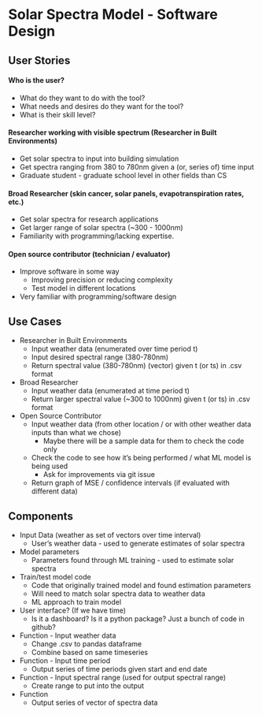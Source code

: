 # Solar Spectra Model - Software Design

## User Stories
#### Who is the user?
- What do they want to do with the tool?
- What needs and desires do they want for the tool?
- What is their skill level?

#### Researcher working with visible spectrum (Researcher in Built Environments)
- Get solar spectra to input into building simulation
- Get spectra ranging from 380 to 780nm given a (or, series of) time input
- Graduate student - graduate school level in other fields than CS

#### Broad Researcher (skin cancer, solar panels, evapotranspiration rates, etc.)
- Get solar spectra for research applications
- Get larger range of solar spectra (~300 - 1000nm)
- Familiarity with programming/lacking expertise.

#### Open source contributor (technician / evaluator)
- Improve software in some way
	- Improving precision or reducing complexity
	- Test model in different locations
- Very familiar with programming/software design  
  
  

## Use Cases
- Researcher in Built Environments
	- Input weather data (enumerated over time period t)
	- Input desired spectral range (380-780nm)
	- Return spectral value (380-780nm) (vector) given t (or ts) in .csv format
- Broad Researcher
	- Input weather data (enumerated at time period t)
	- Return larger spectral value (~300 to 1000nm) given t (or ts) in .csv format
- Open Source Contributor
	- Input weather data (from other location / or with other weather data inputs than what we chose)
		- Maybe there will be a sample data for them to check the code only
	- Check the code to see how it’s being performed / what ML model is being used
		- Ask for improvements via git issue
	- Return graph of MSE / confidence intervals (if evaluated with different data) 
  

## Components
- Input Data (weather as set of vectors over time interval)
	- User’s weather data - used to generate estimates of solar spectra
- Model parameters
	- Parameters found through ML training - used to estimate solar spectra
- Train/test model code
	- Code that originally trained model and found estimation parameters
	- Will need to match solar spectra data to weather data
	- ML approach to train model
- User interface? (If we have time)
	- Is it a dashboard? Is it a python package? Just a bunch of code in github?
- Function - Input weather data
	- Change .csv to pandas dataframe
	- Combine based on same timeseries
- Function - Input time period
	- Output series of time periods given start and end date
- Function - Input spectral range (used for output spectral range)
	- Create range to put into the output
- Function
	- Output series of vector of spectra data
